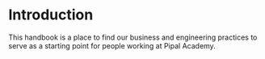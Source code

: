 # Introduction

This handbook is a place to find our business and engineering practices to serve as a starting point for people working at Pipal Academy.


